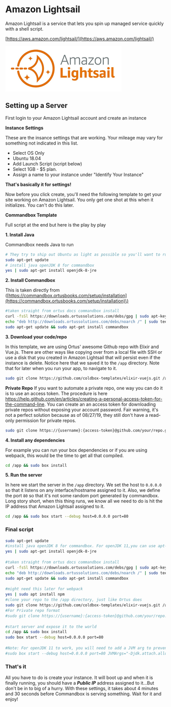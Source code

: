 # Amazon Lightsail

Amazon Lightsail is a service that lets you spin up managed service quickly with a shell script.

[https://aws.amazon.com/lightsail/](https://aws.amazon.com/lightsail/)

![Amazon Lightsail](../.gitbook/assets/image.png)

## Setting up a Server

First login to your Amazon Lightsail account and create an instance

**Instance Settings**

These are the insance settings that are working. Your mileage may vary for something not indicated in this list.

* Select OS Only
* Ubuntu 18.04
* Add Launch Script \(script below\)
* Select 1GB - $5 plan.
* Assign a name to your instance under "Identify Your Instance"

**That's basically it for settings!**

Now before you click create, you'll need the following template to get your site working on Amazon Lightsail. You only get one shot at this when it initializes. You can't do this later.

**Commandbox Template**

Full script at the end but here is the play by play

**1. Install Java**

Commandbox needs Java to run

```bash
# They try to ship out Ubuntu as light as possible so you'll want to run this first to get all the latest repo information
sudo apt-get update
# install java openJDK 8 for commandbox
yes | sudo apt-get install openjdk-8-jre
```

**2. Install Commandbox**

This is taken directly from \([https://commandbox.ortusbooks.com/setup/installation](https://commandbox.ortusbooks.com/setup/installation)\)

```bash
#taken straight from ortus docs commandbox install
curl -fsSl https://downloads.ortussolutions.com/debs/gpg | sudo apt-key add -
echo "deb http://downloads.ortussolutions.com/debs/noarch /" | sudo tee -a /etc/apt/sources.list.d/commandbox.list
sudo apt-get update && sudo apt-get install commandbox
```

**3. Download your code/repo**

In this template, we are using Ortus' awesome Github repo with Elixir and Vue.js. There are other ways like copying over from a local file with SSH or use a disk that you created in Amazon Lightsail that will persist even if the instance is delete. Notice here that we saved it to the `/app` directory. Note that for later when you run your app, to navigate to it.

```bash
sudo git clone https://github.com/coldbox-templates/elixir-vuejs.git /app
```

**Private Repo**
If you want to automate a private repo, one way you can do it is to use an access token. The procedure is here https://help.github.com/en/articles/creating-a-personal-access-token-for-the-command-line. You can create an an access token for downloading private repos without exposing your account password. Fair warning, it's not a perfect solution because as of 08/27/19, they still don't have a read-only permission for private repos.

```bash
sudo git clone https://{username}:{access-token}@github.com/your/repo.git /app
```

**4. Install any dependencies**

For example you can run your box dependencies or if you are using webpack, this would be the time to get all that compiled.

```bash
cd /app && sudo box install
```

**5. Run the server**

In here we start the server in the `/app` directory. We set the host to `0.0.0.0` so that it listens on any interface/hostname assigned to it. Also, we define the port `80` so that it's not some random port generated by commandbox. Long story short, when this thing runs, we know all we need to do is hit the IP address that Amazon Lightsail assigned to it.

```bash
cd /app && sudo box start --debug host=0.0.0.0 port=80
```

### Final script

```bash
sudo apt-get update
#install java openJDK 8 for commandbox. For openJDK 11,you can use apt-get install default-jre
yes | sudo apt-get install openjdk-8-jre

#taken straight from ortus docs commandbox install
curl -fsSl https://downloads.ortussolutions.com/debs/gpg | sudo apt-key add -
echo "deb http://downloads.ortussolutions.com/debs/noarch /" | sudo tee -a /etc/apt/sources.list.d/commandbox.list
sudo apt-get update && sudo apt-get install commandbox

#might need this later for webpack
yes | sudo apt install npm
#clone your repo to the /app directory, just like Ortus does
sudo git clone https://github.com/coldbox-templates/elixir-vuejs.git /app
#For Private repo format
#sudo git clone https://{username}:{access-token}@github.com/your/repo.git /app

#start server and expose it to the world
cd /app && sudo box install
sudo box start --debug host=0.0.0.0 port=80

#Note: For openJDK 11 to work, you will need to add a JVM arg to prevent this issue https://luceeserver.atlassian.net/browse/LDEV-1138
#sudo box start --debug host=0.0.0.0 port=80 JVMArgs="-Djdk.attach.allowAttachSelf=true"
```

### That's it

All you have to do is create your instance. It will boot up and when it is finally running, you should have a _**Public IP**_ address assigned to it...But don't be in to big of a hurry. With these settings, it takes about 4 minutes and 30 seconds before Commandbox is serving something. Wait for it and enjoy!

